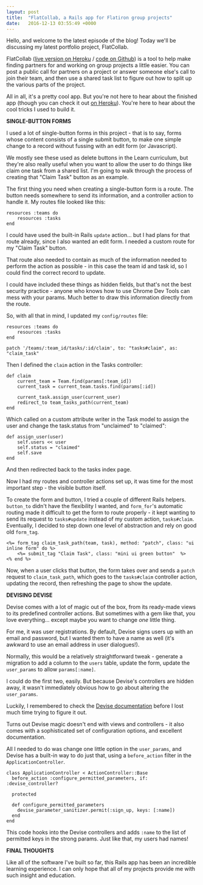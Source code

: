 ```yaml
---
layout: post
title:  "FlatCollab, a Rails app for Flatiron group projects"
date:   2016-12-13 03:55:49 +0000
---
```



Hello, and welcome to the latest episode of the blog! Today we'll be discussing my latest portfolio project, FlatCollab.

FlatCollab ([live version on Heroku](https://flat-collab.herokuapp.com/) / [code on Github](https://github.com/radditude/flat-collab)) is a tool to help make finding partners for and working on group projects a little easier. You can post a public call for partners on a project or answer someone else's call to join their team, and then use a shared task list to figure out how to split up the various parts of the project.

All in all, it's a pretty cool app. But you're not here to hear about the finished app (though you can check it out [on Heroku](https://flat-collab.herokuapp.com/)). You're here to hear about the cool tricks I used to build it.

**SINGLE-BUTTON FORMS**

I used a lot of single-button forms in this project - that is to say, forms whose content consists of a single submit button, to make one simple change to a record without fussing with an edit form (or Javascript). 

We mostly see these used as delete buttons in the Learn curriculum, but they're also really useful when you want to allow the user to do things like claim one task from a shared list. I'm going to walk through the process of creating that "Claim Task" button as an example.

The first thing you need when creating a single-button form is a route. The button needs somewhere to send its information, and a controller action to handle it. My routes file looked like this:

```
resources :teams do
    resources :tasks
end
```

I could have used the built-in Rails `update` action... but I had plans for that route already, since I also wanted an edit form. I needed a custom route for my "Claim Task" button.

That route also needed to contain as much of the information needed to perform the action as possible - in this case the team id and task id, so I could find the correct record to update. 

I could have included these things as hidden fields, but that's not the best security practice - anyone who knows how to use Chrome Dev Tools can mess with your params. Much better to draw this information directly from the route.

So, with all that in mind, I updated my `config/routes` file:

```
resources :teams do
    resources :tasks
end

patch '/teams/:team_id/tasks/:id/claim', to: "tasks#claim", as: "claim_task"
```

Then I defined the `claim` action in the Tasks controller:

```
def claim
    current_team = Team.find(params[:team_id])
    current_task = current_team.tasks.find(params[:id])

    current_task.assign_user(current_user)
    redirect_to team_tasks_path(current_team)
end
```

Which called on a custom attribute writer in the Task model to assign the user and change the task.status from "unclaimed" to "claimed":

```
def assign_user(user)
    self.users << user
    self.status = "claimed"
    self.save
end
```

And then redirected back to the tasks index page.

Now I had my routes and controller actions set up, it was time for the most important step - the visible button itself.

To create the form and button, I tried a couple of different Rails helpers. `button_to` didn't have the flexibility I wanted, and `form_for`'s automatic routing made it difficult to get the form to route properly - it kept wanting to send its request to `tasks#update` instead of my custom action, `tasks#claim`. Eventually, I decided to step down one level of abstraction and rely on good old `form_tag`.

```
<%= form_tag claim_task_path(team, task), method: "patch", class: "ui inline form" do %>
    <%= submit_tag "Claim Task", class: "mini ui green button"  %>
<% end %>
```

Now, when a user clicks that button, the form takes over and sends a `patch` request to `claim_task_path`, which goes to the `tasks#claim` controller action, updating the record, then refreshing the page to show the update.

**DEVISING DEVISE**

Devise comes with a lot of magic out of the box, from its ready-made views to its predefined controller actions. But sometimes with a gem like that, you love everything... except maybe you want to change _one_ little thing.

For me, it was user registrations. By default, Devise signs users up with an email and password, but I wanted them to have a name as well (it's awkward to use an email address in user dialogues!).

Normally, this would be a relatively straightforward tweak - generate a migration to add a column to the `users` table, update the form, update the `user_params` to allow `params[:name]`. 

I could do the first two, easily. But because Devise's controllers are hidden away, it wasn't immediately obvious how to go about altering the `user_params`.

Luckily, I remembered to check the [Devise documentation](https://github.com/plataformatec/devise#strong-parameters) before I lost much time trying to figure it out. 

Turns out Devise magic doesn't end with views and controllers - it also comes with a sophisticated set of configuration options, and excellent documentation.

All I needed to do was change one little option in the `user_params`, and Devise has a built-in way to do just that, using a `before_action` filter in the `ApplicationController`.

```
class ApplicationController < ActionController::Base
  before_action :configure_permitted_parameters, if: :devise_controller?

  protected

  def configure_permitted_parameters
    devise_parameter_sanitizer.permit(:sign_up, keys: [:name])
  end
end
```

This code hooks into the Devise controllers and adds `:name` to the list of permitted keys in the strong params. Just like that, my users had names!

**FINAL THOUGHTS**

Like all of the software I've built so far, this Rails app has been an incredible learning experience. I can only hope that all of my projects provide me with such insight and education.
